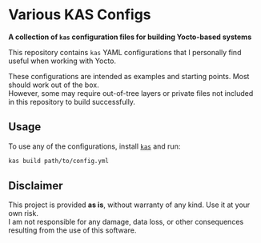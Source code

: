 # Various KAS Configs

**A collection of `kas` configuration files for building Yocto-based systems**

This repository contains `kas` YAML configurations that I personally find useful when working with Yocto.

These configurations are intended as examples and starting points. Most should work out of the box.  
However, some may require out-of-tree layers or private files not included in this repository to build successfully.

## Usage

To use any of the configurations, install [`kas`](https://github.com/siemens/kas) and run:

```sh
kas build path/to/config.yml
```

## Disclaimer

This project is provided **as is**, without warranty of any kind. Use it at your own risk.  
I am not responsible for any damage, data loss, or other consequences resulting from the use of this software.
